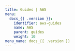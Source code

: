 ```yaml
---
title: Guides | AWS
menu:
  docs_{{ .version }}:
    identifier: aws-guides
    name: AWS
    parent: guides
    weight: 10
menu_name: docs_{{ .version }}
---
```



